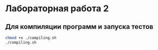 # Лабораторная работа 2

## Для компиляции программ и запуска тестов

```bash
chmod +x ./compiling.sh
./compiling.sh
```